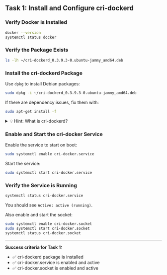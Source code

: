 ## Task 1: Install and Configure cri-dockerd

### Verify Docker is Installed

```bash
docker --version
systemctl status docker
```

### Verify the Package Exists

```bash
ls -lh ~/cri-dockerd_0.3.9.3-0.ubuntu-jammy_amd64.deb
```

### Install the cri-dockerd Package

Use `dpkg` to install Debian packages:

```bash
sudo dpkg -i ~/cri-dockerd_0.3.9.3-0.ubuntu-jammy_amd64.deb
```

If there are dependency issues, fix them with:

```bash
sudo apt-get install -f
```

<details>
<summary>💡 Hint: What is cri-dockerd?</summary>

**cri-dockerd** is a CRI (Container Runtime Interface) adapter for Docker Engine.

- Kubernetes removed built-in Docker support in v1.24
- cri-dockerd provides the CRI interface between Kubernetes and Docker
- Required if you want to use Docker as the container runtime with kubeadm

</details>

### Enable and Start the cri-docker Service

Enable the service to start on boot:

```bash
sudo systemctl enable cri-docker.service
```

Start the service:

```bash
sudo systemctl start cri-docker.service
```

### Verify the Service is Running

```bash
systemctl status cri-docker.service
```

You should see `Active: active (running)`.

Also enable and start the socket:

```bash
sudo systemctl enable cri-docker.socket
sudo systemctl start cri-docker.socket
systemctl status cri-docker.socket
```

---

**Success criteria for Task 1:**
- ✅ cri-dockerd package is installed
- ✅ cri-docker.service is enabled and active
- ✅ cri-docker.socket is enabled and active
